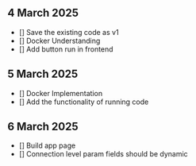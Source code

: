 ## 4 March 2025
- [] Save the existing code as v1
- [] Docker Understanding
- [] Add button run in frontend

## 5 March 2025
- [] Docker Implementation
- [] Add the functionality of running code

## 6 March 2025
- [] Build app page
- [] Connection level param fields should be dynamic

